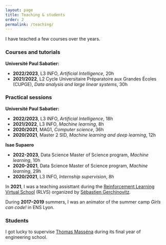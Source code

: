 ```yaml
---
layout: page
title: Teaching & students
order: 2
permalink: /teaching/
---
```


I have teached a few courses over the years.  
  
### Courses and tutorials

**Université Paul Sabatier:**
- **2022/2023**, L3 INFO, *Artificial Intelligence*, 20h
- **2021/2022**, L2 Cycle Universitaire Préparatoire aux Grandes Écoles (CUPGE), *Data analysis and large linear systems*, 30h

### Practical sessions

**Université Paul Sabatier:**
- **2022/2023**, L3 INFO, *Artificial Intelligence*, 18h
- **2021/2022**, L3 INFO, *Machine learning*, 8h
- **2020/2021**, MAG1, *Computer science*, 36h
- **2020/2021**, Master 2 SID, *Machine learning and deep learning*, 12h

**Isae Supaero**
- **2022-2023**, Data Science Master of Science program, *Machine learning*, 10h
- **2020-2021**, Data Science Master of Science program, *Machine learning*, 29h
- **2020/2021**, L3 INFO, *Internship supervision*, 8h

In **2021**, I was a teaching assisttant during the [Reinforcement Learning Virtual School](https://rl-vs.github.io/rlvs2021/index.html) (RLVS) organized by [Sébastien Gerchinovitz](https://www.math.univ-toulouse.fr/~sgerchin/).  
  
During **2017–2019** summers, I was an animator of the summer camp *Girls can code!* in ENS Lyon.  

### Students

I got lucky to supervise [Thomas Masséna](https://scholar.google.com/citations?user=n09aacYAAAAJ) during its final year of engineering school. 
